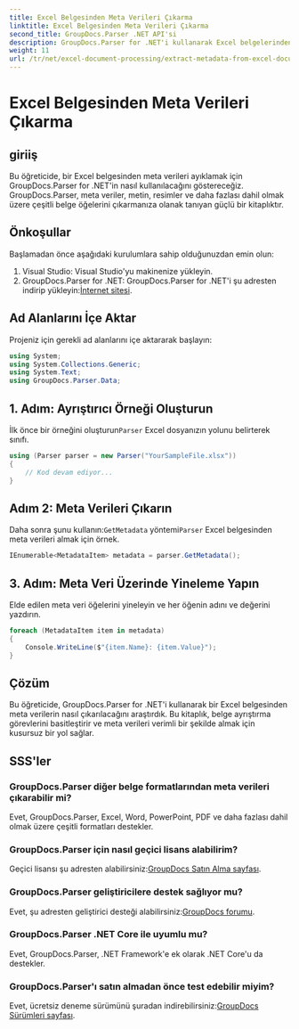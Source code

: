 ```yaml
---
title: Excel Belgesinden Meta Verileri Çıkarma
linktitle: Excel Belgesinden Meta Verileri Çıkarma
second_title: GroupDocs.Parser .NET API'si
description: GroupDocs.Parser for .NET'i kullanarak Excel belgelerinden meta verileri nasıl çıkaracağınızı öğrenin. Bu adım adım öğreticiyi izleyin.
weight: 11
url: /tr/net/excel-document-processing/extract-metadata-from-excel-document/
---
```


# Excel Belgesinden Meta Verileri Çıkarma

## giriiş
Bu öğreticide, bir Excel belgesinden meta verileri ayıklamak için GroupDocs.Parser for .NET'in nasıl kullanılacağını göstereceğiz. GroupDocs.Parser, meta veriler, metin, resimler ve daha fazlası dahil olmak üzere çeşitli belge öğelerini çıkarmanıza olanak tanıyan güçlü bir kitaplıktır.
## Önkoşullar
Başlamadan önce aşağıdaki kurulumlara sahip olduğunuzdan emin olun:
1. Visual Studio: Visual Studio'yu makinenize yükleyin.
2.  GroupDocs.Parser for .NET: GroupDocs.Parser for .NET'i şu adresten indirip yükleyin:[İnternet sitesi](https://releases.groupdocs.com/parser/net/).

## Ad Alanlarını İçe Aktar
Projeniz için gerekli ad alanlarını içe aktararak başlayın:
```csharp
using System;
using System.Collections.Generic;
using System.Text;
using GroupDocs.Parser.Data;
```
## 1. Adım: Ayrıştırıcı Örneği Oluşturun
 İlk önce bir örneğini oluşturun`Parser` Excel dosyanızın yolunu belirterek sınıfı.
```csharp
using (Parser parser = new Parser("YourSampleFile.xlsx"))
{
    // Kod devam ediyor...
}
```
## Adım 2: Meta Verileri Çıkarın
 Daha sonra şunu kullanın:`GetMetadata` yöntemi`Parser` Excel belgesinden meta verileri almak için örnek.
```csharp
IEnumerable<MetadataItem> metadata = parser.GetMetadata();
```
## 3. Adım: Meta Veri Üzerinde Yineleme Yapın
Elde edilen meta veri öğelerini yineleyin ve her öğenin adını ve değerini yazdırın.
```csharp
foreach (MetadataItem item in metadata)
{
    Console.WriteLine($"{item.Name}: {item.Value}");
}
```

## Çözüm
Bu öğreticide, GroupDocs.Parser for .NET'i kullanarak bir Excel belgesinden meta verilerin nasıl çıkarılacağını araştırdık. Bu kitaplık, belge ayrıştırma görevlerini basitleştirir ve meta verileri verimli bir şekilde almak için kusursuz bir yol sağlar.

## SSS'ler
### GroupDocs.Parser diğer belge formatlarından meta verileri çıkarabilir mi?
Evet, GroupDocs.Parser, Excel, Word, PowerPoint, PDF ve daha fazlası dahil olmak üzere çeşitli formatları destekler.
### GroupDocs.Parser için nasıl geçici lisans alabilirim?
 Geçici lisansı şu adresten alabilirsiniz:[GroupDocs Satın Alma sayfası](https://purchase.groupdocs.com/temporary-license/).
### GroupDocs.Parser geliştiricilere destek sağlıyor mu?
 Evet, şu adresten geliştirici desteği alabilirsiniz:[GroupDocs forumu](https://forum.groupdocs.com/c/parser/17).
### GroupDocs.Parser .NET Core ile uyumlu mu?
Evet, GroupDocs.Parser, .NET Framework'e ek olarak .NET Core'u da destekler.
### GroupDocs.Parser'ı satın almadan önce test edebilir miyim?
 Evet, ücretsiz deneme sürümünü şuradan indirebilirsiniz:[GroupDocs Sürümleri sayfası](https://releases.groupdocs.com/).